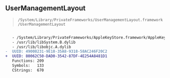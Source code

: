 ## UserManagementLayout

> `/System/Library/PrivateFrameworks/UserManagementLayout.framework/UserManagementLayout`

```diff

   - /System/Library/PrivateFrameworks/AppleKeyStore.framework/AppleKeyStore
   - /usr/lib/libSystem.B.dylib
   - /usr/lib/libobjc.A.dylib
-  UUID: 49008231-9E18-35A8-9318-58AC246F20C2
+  UUID: 80062C50-DAD0-3542-87DF-4E254A8481D1
   Functions: 209
   Symbols:   133
   CStrings:  670

```
